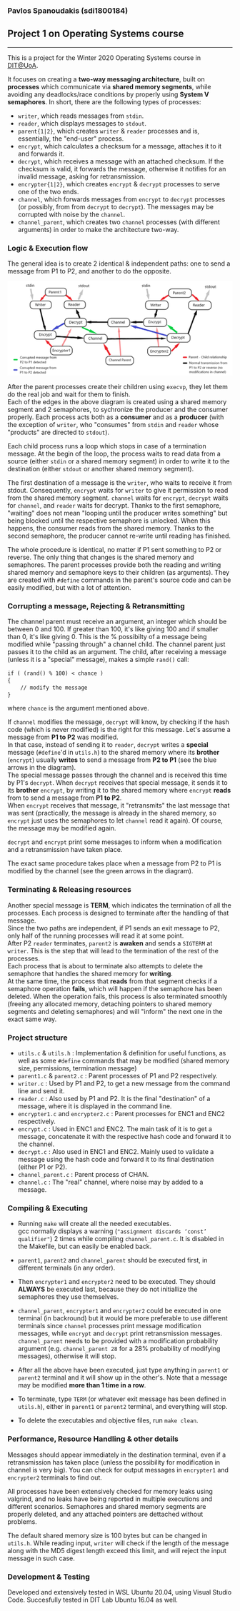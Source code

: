 ### Pavlos Spanoudakis (sdi1800184)
## Project 1 on Operating Systems course
***
This is a project for the Winter 2020 Operating Systems course in [DIT@UoA](https://www.di.uoa.gr/en).

It focuses on creating a **two-way messaging architecture**, built on **processes** which communicate via **shared memory segments**, while avoiding any deadlocks/race conditions by properly using **System V semaphores**. In short, there are the following types of processes:
- `writer`, which reads messages from `stdin`.
- `reader`, which displays messages to `stdout`.
- `parent{1|2}`, which creates `writer` & `reader` processes and is, essentially, the "end-user" process.
- `encrypt`, which calculates a checksum for a message, attaches it to it and forwards it.
- `decrypt`, which receives a message with an attached checksum. If the checksum is valid, it forwards the message, otherwise it notifies for an invalid message, asking for retransmission.
- `encrypter{1|2}`, which creates `encrypt` & `decrypt` processes to serve one of the two ends.
- `channel`, which forwards messages from `encrypt` to `decrypt` processes (or possibly, from from `decrypt` to `decrypt`). The messages may be corrupted with noise by the `channel`.
- `channel_parent`, which creates two `channel` processes (with different arguments) in order to make the architecture two-way.

### Logic & Execution flow
The general idea is to create 2 identical & independent paths: one to send a message from P1 to P2, and another to do the opposite. 

![Diagram](osproject.png)

After the parent processes create their children using `execvp`, they let them do the real job and wait for them to finish.  
Each of the edges in the above diagram is created using a shared memory segment and 2 semaphores, to sychronize the producer and the consumer properly. Each process acts both as a **consumer** and as a **producer** (with the exception of `writer`, who "consumes" from `stdin` and `reader` whose "products" are directed to `stdout`).  

Each child process runs a loop which stops in case of a termination message. At the begin of the loop, the process waits to read data from a source (either `stdin` or a shared memory segment) in order to write it to the destination (either `stdout` or another shared memory segment).

The first destination of a message is the `writer`, who waits to receive it from stdout. Consequently, `encrypt` waits for `writer` to give it permission to read from the shared memory segment. `channel` waits for `encrypt`, `decrypt` waits for `channel`, and `reader` waits for decrypt. Thanks to the first semaphore, "waiting" does not mean "looping until the producer writes something" but being blocked until the respective semaphore is unlocked. When this happens, the consumer reads from the shared memory. Thanks to the second semaphore, the producer cannot re-write until reading has finished.  

The whole procedure is identical, no matter if P1 sent something to P2 or reverse.
The only thing that changes is the shared memory and semaphores. The parent processes provide both the reading and writing shared memory and semaphore keys to their children (as arguments). They are created with `#define` commands in the parent's source code and can be easily modified, but with a lot of attention.

### Corrupting a message, Rejecting & Retransmitting
The channel parent must receive an argument, an integer which should be between 0 and 100. If greater than 100, it's like giving 100 and if smaller than 0, it's like giving 0. This is the % possibilty of a message being modified while "passing through" a channel child. The channel parent just passes it to the child as an argument. The child, after receiving a message (unless it is a "special" message), makes a simple `rand()` call:  

    if ( (rand() % 100) < chance )
    {
        // modify the message
    }

where `chance` is the argument mentioned above.  

If `channel` modifies the message, `decrypt` will know, by checking if the hash code (which is never modified) is the right for this message. Let's assume a message from **P1 to P2** was modified.  
In that case, instead of sending it to `reader`, `decrypt` writes a **special** message (`#define`'d in `utils.h`) to the shared memory where its **brother** (`encrypt`) usually **writes** to send a message from **P2 to P1** (see the blue arrows in the diagram).  
The special message passes through the channel and is received this time by P1's `decrypt`. When `decrypt` receives that special message, it sends it to its **brother** `encrypt`, by writing it to the shared memory where `encrypt` **reads** from to send a message from **P1 to P2**.  
When `encrypt` receives that message, it "retransmits" the last message that was sent (practically, the message is already in the shared memory, so `encrypt` just uses the semaphores to let `channel` read it again). Of course, the message may be modified again.  

`decrypt` and `encrypt` print some messages to inform when a modification and a retransmission have taken place.  

The exact same procedure takes place when a message from P2 to P1 is modified by the channel (see the green arrows in the diagram).

### Terminating & Releasing resources
Another special message is **TERM**, which indicates the termination of all the processes. Each process is designed to terminate after the handling of that message.   
Since the two paths are independent, if P1 sends an exit message to P2, only half of the running processes will read it at some point.  
After P2 `reader` terminates, `parent2` is **awaken** and sends a `SIGTERM` at `writer`. This is the step that will lead to the termination of the rest of the processes.  
Each process that is about to terminate also attempts to delete the semaphore that handles the shared memory for **writing**.  
At the same time, the process that **reads** from that segment checks if a semaphore operation **fails**, which will happen if the semaphore has been deleted. When the operation fails, this process is also terminated smoothly (freeing any allocated memory, detaching pointers to shared memory segments and deleting semaphores) and will "inform" the next one in the exact same way.

### Project structure
- `utils.c` & `utils.h` : Implementation & definition for useful functions, as well as some `#define` commands that may be modified (shared memory size, permissions, termination message)
- `parent1.c` & `parent2.c` : Parent processes of P1 and P2 respectively. 
- `writer.c` : Used by P1 and P2, to get a new message from the command line and send it.
- `reader.c` : Also used by P1 and P2. It is the final "destination" of a message, where it is displayed in the command line.
- `encrypter1.c` and `encrypter2.c` : Parent processes for ENC1 and ENC2 respectively.
- `encrypt.c` : Used in ENC1 and ENC2. The main task of it is to get a message, concatenate it with the respective hash code and forward it to the channel.
- `decrypt.c` : Also used in ENC1 and ENC2. Mainly used to validate a message using the hash code and forward it to its final destination (either P1 or P2).
- `channel_parent.c` : Parent process of CHAN.
- `channel.c` : The "real" channel, where noise may by added to a message.

### Compiling & Executing
- Running `make` will create all the needed executables.  
gcc normally displays a warning (`"assignment discards ‘const’ qualifier"`) 2 times while compiling `channel_parent.c`. It is disabled in the Makefile, but can easily be enabled back.

- `parent1`, `parent2` and `channel_parent` should be executed first, in different terminals (in any order).
- Then `encrypter1` and `encrypter2` need to be executed. They should **ALWAYS** be executed last, because they do not initiallize the semaphores they use themselves.
- `channel_parent`, `encrypter1` and `encrypter2` could be executed in one terminal (in backround) but it would be more preferable to use different terminals since `channel` processes print message modification messages, while `encrypt` and `decrypt` print retransmission messages.  
`channel_parent` needs to be provided with a modification probability argument (e.g. `channel_parent 28` for a 28% probability of modifying messages), otherwise it will stop.

- After all the above have been executed, just type anything in `parent1` or `parent2` terminal and it will show up in the other's. Note that a message may be modified **more than 1 time in a row**.

- To terminate, type `TERM` (or whatever exit message has been defined in `utils.h`), either in `parent1` or `parent2` terminal, and everything will stop.

- To delete the executables and objective files, run `make clean`.

### Performance, Resource Handling & other details
Messages should appear immediately in the destination terminal, even if a retransmission has taken place (unless the possibility for modification in channel is very big). You can check for output messages in `encrypter1` and `encrypter2` terminals to find out.

All processes have been extensively checked for memory leaks using valgrind, and no leaks have being reported in multiple executions and different scenarios.
Semaphores and shared memory segments are properly deleted, and any attached pointers are dettached without problems.

The default shared memory size is 100 bytes but can be changed in `utils.h`. While reading input, `writer` will check if the length of the message along with the MD5 digest length exceed this limit, and will reject the input message in such case.

### Development & Testing
Developed and extensively tested in WSL Ubuntu 20.04, using Visual Studio Code. Succesfully tested in DIT Lab Ubuntu 16.04 as well.
